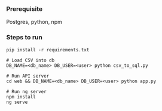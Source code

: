### Prerequisite
Postgres, python, npm

### Steps to run

```
pip install -r requirements.txt

# Load CSV into db
DB_NAME=<db_name> DB_USER=<user> python csv_to_sql.py

# Run API server
cd web && DB_NAME=<db_name> DB_USER=<user> python app.py

# Run ng server
npm install
ng serve
```
